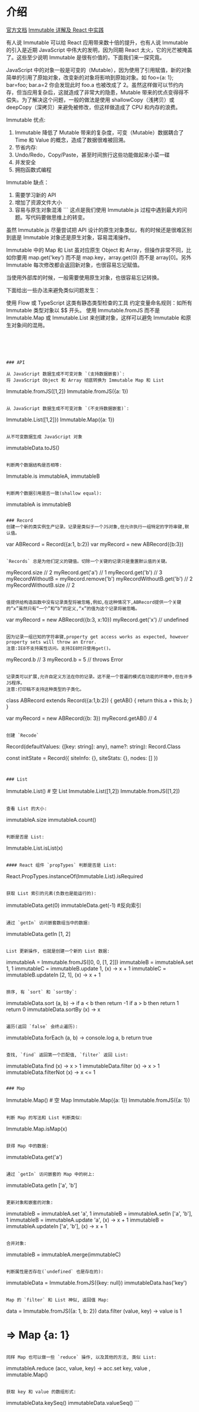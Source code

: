 # 介绍

[官方文档](http://facebook.github.io/immutable-js/docs/#/) [Immutable 详解及 React 中实践](http://www.w3ctech.com/topic/1595)

有人说 Immutable 可以给 React 应用带来数十倍的提升，也有人说 Immutable 的引入是近期 JavaScript 中伟大的发明，因为同期 React 太火，它的光芒被掩盖了。这些至少说明 Immutable 是很有价值的，下面我们来一探究竟。

JavaScript 中的对象一般是可变的（Mutable），因为使用了引用赋值，新的对象简单的引用了原始对象，改变新的对象将影响到原始对象。如 foo={a: 1}; bar=foo; bar.a=2 你会发现此时 foo.a 也被改成了 2。虽然这样做可以节约内存，但当应用复杂后，这就造成了非常大的隐患，Mutable 带来的优点变得得不偿失。为了解决这个问题，一般的做法是使用 shallowCopy（浅拷贝）或 deepCopy（深拷贝）来避免被修改，但这样做造成了 CPU 和内存的浪费。

Immutable 优点:

1. Immutable 降低了 Mutable 带来的复杂度，可变（Mutable）数据耦合了 Time 和 Value 的概念，造成了数据很难被回溯。
2. 节省内存:
3. Undo/Redo，Copy/Paste，甚至时间旅行这些功能做起来小菜一碟
4. 并发安全
5. 拥抱函数式编程

Immutable 缺点：

1. 需要学习新的 API
2. 增加了资源文件大小
3. 容易与原生对象混淆 ``` 这点是我们使用 Immutable.js 过程中遇到最大的问题。写代码要做思维上的转变。

虽然 Immutable.js 尽量尝试把 API 设计的原生对象类似，有的时候还是很难区别到底是 Immutable 对象还是原生对象，容易混淆操作。

Immutable 中的 Map 和 List 虽对应原生 Object 和 Array，但操作非常不同，比如你要用 map.get('key') 而不是 map.key，array.get(0) 而不是 array[0]。另外 Immutable 每次修改都会返回新对象，也很容易忘记赋值。

当使用外部库的时候，一般需要使用原生对象，也很容易忘记转换。

下面给出一些办法来避免类似问题发生：

使用 Flow 或 TypeScript 这类有静态类型检查的工具 约定变量命名规则：如所有 Immutable 类型对象以 $$ 开头。 使用 Immutable.fromJS 而不是 Immutable.Map 或 Immutable.List 来创建对象，这样可以避免 Immutable 和原生对象间的混用。

```





### API

从 JavaScript 数据生成不可变对象 `(支持数据嵌套)`:
将 JavaScript Object 和 Array 彻底转换为 Immutable Map 和 List
```

Immutable.fromJS([1,2]) Immutable.fromJS({a: 1})

```

从 JavaScript 数据生成不可变对象 `(不支持数据嵌套)`:
```

Immutable.List([1,2]}) Immutable.Map({a: 1})

```

从不可变数据生成 JavaScript 对象
```

immutableData.toJS()

```

判断两个数据结构是否相等:
```

Immutable.is immutableA, immutableB

```

判断两个数据引用是否一致(shallow equal):
```

immutableA is immutableB

```

### Record
创建一个新的类实例生产记录。记录是类似于一个JS对象,但允许执行一组特定的字符串键,默认值。
```

var ABRecord = Record({a:1, b:2}) var myRecord = new ABRecord({b:3})

```

`Records` 总是为他们定义的键值。切除一个关键的记录只是重置默认值的关键。
```

myRecord.size // 2 myRecord.get('a') // 1 myRecord.get('b') // 3 myRecordWithoutB = myRecord.remove('b') myRecordWithoutB.get('b') // 2 myRecordWithoutB.size // 2

```

值提供给构造函数中没有记录类型将被忽略,例如,在这种情况下,ABRecord提供一个关键的“x”虽然只有“一个”和“b”的定义,“x”的值为这个记录将被忽略。
```

var myRecord = new ABRecord({b:3, x:10}) myRecord.get('x') // undefined

```

因为记录一组已知的字符串键,property get access works as expected, however property sets will throw an Error.
注意:IE8不支持属性访问。支持IE8时只使用get()。
```

myRecord.b // 3 myRecord.b = 5 // throws Error

```

记录类可以扩展,允许自定义方法在你的记录。这不是一个普遍的模式在功能的环境中,但在许多JS程序。
注意:打印稿不支持这种类型的子类化。
```

class ABRecord extends Record({a:1,b:2}) { getAB() { return this.a + this.b; } }

var myRecord = new ABRecord({b: 3}) myRecord.getAB() // 4

```

创建 `Recode`
```

Record(defaultValues: {[key: string]: any}, name?: string): Record.Class

const initState = Record({ siteInfo: {}, siteStats: {}, nodes: [] })

```


### List
```

Immutable.List() # 空 List Immutable.List([1,2]) Immutable.fromJS([1,2])

```

查看 List 的大小:
```

immutableA.size immutableA.count()

```

判断是否是 List:
```

Immutable.List.isList(x)

```

#### React 组件 `propTypes` 判断是否是 List:
```

React.PropTypes.instanceOf(Immutable.List).isRequired

```

获取 List 索引的元素(负数也是能运行的):
```

immutableData.get(0) immutableData.get(-1) #反向索引

```

通过 `getIn` 访问嵌套数组当中的数据:
```

immutableData.getIn [1, 2]

```

List 更新操作, 也就是创建一个新的 List 数据:
```

immutableA = Immutable.fromJS([0, 0, [1, 2]]) immutableB = immutableA.set 1, 1 immutableC = immutableB.update 1, (x) -> x + 1 immutableC = immutableB.updateIn [2, 1], (x) -> x + 1

```

排序, 有 `sort` 和 `sortBy`:
```

immutableData.sort (a, b) -> if a < b then return -1 if a > b then return 1 return 0 immutableData.sortBy (x) -> x

```

遍历(返回 `false` 会终止遍历):
```

immutableData.forEach (a, b) -> console.log a, b return true

```

查找, `find` 返回第一个匹配值, `filter` 返回 List:
```

immutableData.find (x) -> x > 1 immutableData.filter (x) -> x > 1 immutableData.filterNot (x) -> x <= 1

```

### Map
```

Immutable.Map() # 空 Map Immutable.Map({a: 1}) Immutable.fromJS({a: 1})

```

判断 Map 的写法和 List 判断类似:
```

Immutable.Map.isMap(x)

```

获得 Map 中的数据:
```

immutableData.get('a')

```

通过 `getIn` 访问嵌套的 Map 中的树上:
```

immutableData.getIn ['a', 'b']

```

更新对象和嵌套的对象:
```

immutableB = immutableA.set 'a', 1 immutableB = immutableA.setIn ['a', 'b'], 1 immutableB = immutableA.update 'a', (x) -> x + 1 immutableB = immutableA.updateIn ['a', 'b'], (x) -> x + 1

```

合并对象:
```

immutableB = immutableA.merge(immutableC)

```

判断属性是否存在(`undefined` 也是存在的):
```

immutableData = Immutable.fromJS({key: null}) immutableData.has('key')

```

Map 的 `filter` 和 List 神似, 返回值 Map:
```

data = Immutable.fromJS({a: 1, b: 2}) data.filter (value, key) -> value is 1

# => Map {a: 1}

```

同样 Map 也可以做一些 `reduce` 操作, 以及其他的方法, 类似 List:
```

immutableA.reduce (acc, value, key) -> acc.set key, value , immutable.Map()

```

获取 key 和 value 的数组形式:
```

immutableData.keySeq() immutableData.valueSeq() ```
